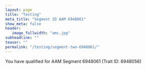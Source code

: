 ```yaml
---
layout: page
title: "Testing"
meta_title: "Segment ID AAM 6948061"
show_meta: false
header:
   image_fullwidth: "amc.jpg"
subheadline: ""
teaser: ""
permalink: "/testing/segment-two-6948061/"
---
```


<p>You have qualified for AAM Segment 6948061 (Trait ID: 6948056)</p>
<img src="http://ags066.demdex.net/event?d_sid=6948056" width="0" height="0" />
